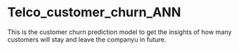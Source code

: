 # Telco_customer_churn_ANN
This is the customer churn prediction model to get the insights of how many customers will stay and leave the companyu in future.
